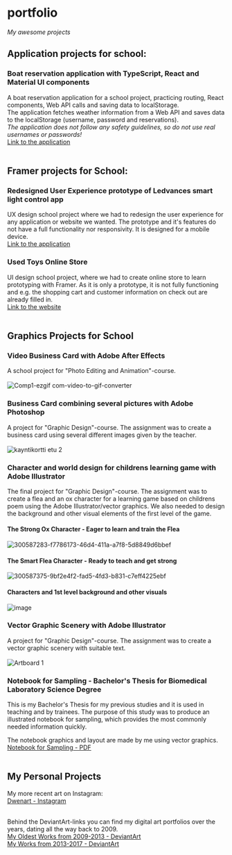 # portfolio
*My awesome projects*

## Application projects for school:
### Boat reservation application with TypeScript, React and Material UI components
A boat reservation application for a school project, practicing routing, React components, Web API calls and saving data to localStorage. <br>
The application fetches weather information from a Web API and saves data to the localStorage (username, password and reservations).<br>
<i>The application does not follow any safety guidelines, so do not use real usernames or passwords!</i> <br>
[Link to the application](https://ejeho006-xamk.github.io/veneenvarausjarjestelma/)
<br><br>
## Framer projects for School:
### Redesigned User Experience prototype of Ledvances smart light control app
UX design school project where we had to redesign the user experience for any application or website we wanted.
The prototype and it's features do not have a full functionality nor responsivity. It is designed for a mobile device.  
[Link to the application](https://able-project-072333.framer.app/loading_page)

### Used Toys Online Store
UI design school project, where we had to create online store to learn prototyping with Framer. 
As it is only a prototype, it is not fully functioning and e.g. the shopping cart and customer information on check out are already filled in. <br>
[Link to the website](https://lelujenelamaajh.framer.website/)
<br><br>
## Graphics Projects for School

### Video Business Card with Adobe After Effects
A school project for "Photo Editing and Animation"-course. <br><br>
![Comp1-ezgif com-video-to-gif-converter](https://github.com/Dwenyrr/portfolio/assets/114153293/5d439d74-8372-483f-a230-288866e3e278)
<br>

### Business Card combining several pictures with Adobe Photoshop
A project for "Graphic Design"-course. 
The assignment was to create a business card using several different images given by the teacher.<br><br>
![kayntikortti etu 2](https://github.com/Dwenyrr/portfolio/assets/114153293/817ac281-05cb-4c9b-88ce-26723f5bc9ed)


### Character and world design for childrens learning game with Adobe Illustrator
The final project for "Graphic Design"-course.
The assignment was to create a flea and an ox character for a learning game based on childrens poem using the Adobe Illustrator/vector graphics. 
We also needed to design the background and other visual elements of the first level of the game.
#### The Strong Ox Character - Eager to learn and train the Flea
![300587283-f7786173-46d4-411a-a7f8-5d8849d6bbef](https://github.com/Dwenyrr/portfolio/assets/114153293/eef6a6c3-73cd-4266-8ca0-f248c63bd150)

#### The Smart Flea Character - Ready to teach and get strong
![300587375-9bf2e4f2-fad5-4fd3-b831-c7eff4225ebf](https://github.com/Dwenyrr/portfolio/assets/114153293/ced076b0-5535-443f-b9ce-60cd0b03c7a9)

#### Characters and 1st level background and other visuals
![image](https://github.com/Dwenyrr/portfolio/assets/114153293/12c2aa82-ad34-4c7e-a2a6-d138283d7cc7)

### Vector Graphic Scenery with Adobe Illustrator
A project for "Graphic Design"-course.
The assignment was to create a vector graphic scenery with suitable text. <br><br>
![Artboard 1](https://github.com/Dwenyrr/portfolio/assets/114153293/b37c3d7b-4d7c-41c4-ab1f-ae8a978cd10d)

### Notebook for Sampling - Bachelor's Thesis for Biomedical Laboratory Science Degree
This is my Bachelor's Thesis for my previous studies and it is used in teaching and by trainees. The purpose of this study was to produce
an illustrated notebook for sampling, which provides the most commonly needed information quickly.

The notebook graphics and layout are made by me using vector graphics. <br>
[Notebook for Sampling - PDF](https://www.theseus.fi/bitstream/handle/10024/261291/N%c3%a4ytteenoton%20muistivihko%20-%20Luettava%20versio%202_PDFA.pdf?sequence=4&isAllowed=y)
<br><br>
## My Personal Projects 
My more recent art on Instagram:<br>
[Dwenart - Instagram](https://www.instagram.com/dwenart/)<br><br>

Behind the DeviantArt-links you can find my digital art portfolios over the years, dating all the way back to 2009.  
[My Oldest Works from 2009-2013 - DeviantArt](https://www.deviantart.com/kampasimpukka) <br>
[My Works from 2013-2017 - DeviantArt](https://www.deviantart.com/hynnej)


